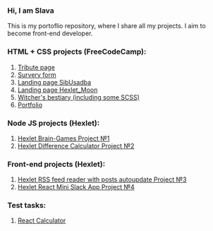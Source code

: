 ### Hi, I am Slava
This is my portoflio repository, where I share all my projects. I aim to become front-end developer.

### HTML + CSS projects (FreeCodeCamp):
1. <a href="https://kuznevia.github.io/portfolio/source/tribute_page/index.html" target="_blank">Tribute page</a>
2. <a href="https://kuznevia.github.io/portfolio/source/survey/index.html" target="_blank">Survery form</a>
3. <a href="https://kuznevia.github.io/portfolio/source/sibusadba_landing/sibusadba_english_version/index.html" target="_blank">Landing page SibUsadba</a>
4. <a href="https://kuznevia.github.io/portfolio/source/hexlet_moon/index.html" target="_blank">Landing page Hexlet_Moon</a>
5. <a href="https://kuznevia.github.io/portfolio/source/witchers_bestiary/index.html" target="_blank">Witcher's bestiary (including some SCSS)</a>
6. <a href="https://kuznevia.github.io/portfolio/" target="_blank"> Portfolio</a>

### Node JS projects (Hexlet):

1. <a href="https://github.com/kuznevia/frontend-project-lvl1" target="_blank">Hexlet Brain-Games Project №1</a>
2. <a href="https://github.com/kuznevia/frontend-project-lvl2" target="_blank">Hexlet Difference Calculator Project №2</a>

### Front-end projects (Hexlet):

1. <a href="https://github.com/kuznevia/frontend-project-lvl3" target="_blank">Hexlet RSS feed reader with posts autoupdate Project №3</a>
2. <a href="https://github.com/kuznevia/frontend-project-lvl4" target="_blank">Hexlet React Mini Slack App Project №4</a>

### Test tasks:
1. <a href="https://github.com/kuznevia/React-Calculator" target="_blank">React Calculator</a>
